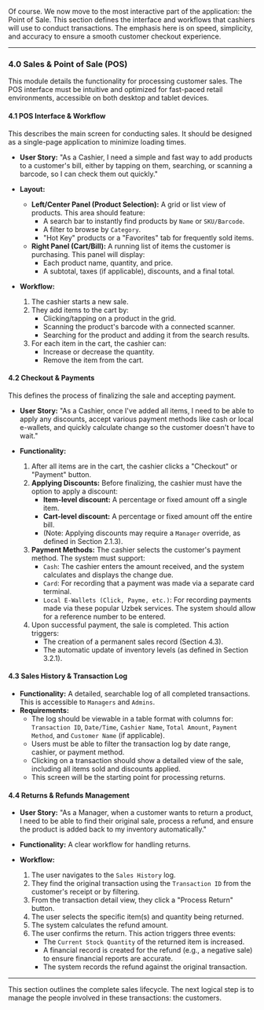 Of course. We now move to the most interactive part of the application: the Point of Sale. This section defines the interface and workflows that cashiers will use to conduct transactions. The emphasis here is on speed, simplicity, and accuracy to ensure a smooth customer checkout experience.

---

### **4.0 Sales & Point of Sale (POS)**

This module details the functionality for processing customer sales. The POS interface must be intuitive and optimized for fast-paced retail environments, accessible on both desktop and tablet devices.

#### **4.1 POS Interface & Workflow**

This describes the main screen for conducting sales. It should be designed as a single-page application to minimize loading times.

- **User Story:** "As a Cashier, I need a simple and fast way to add products to a customer's bill, either by tapping on them, searching, or scanning a barcode, so I can check them out quickly."

- **Layout:**

  - **Left/Center Panel (Product Selection):** A grid or list view of products. This area should feature:
    - A search bar to instantly find products by `Name` or `SKU/Barcode`.
    - A filter to browse by `Category`.
    - "Hot Key" products or a "Favorites" tab for frequently sold items.
  - **Right Panel (Cart/Bill):** A running list of items the customer is purchasing. This panel will display:
    - Each product name, quantity, and price.
    - A subtotal, taxes (if applicable), discounts, and a final total.

- **Workflow:**
  1.  The cashier starts a new sale.
  2.  They add items to the cart by:
      - Clicking/tapping on a product in the grid.
      - Scanning the product's barcode with a connected scanner.
      - Searching for the product and adding it from the search results.
  3.  For each item in the cart, the cashier can:
      - Increase or decrease the quantity.
      - Remove the item from the cart.

#### **4.2 Checkout & Payments**

This defines the process of finalizing the sale and accepting payment.

- **User Story:** "As a Cashier, once I've added all items, I need to be able to apply any discounts, accept various payment methods like cash or local e-wallets, and quickly calculate change so the customer doesn't have to wait."

- **Functionality:**
  1.  After all items are in the cart, the cashier clicks a "Checkout" or "Payment" button.
  2.  **Applying Discounts:** Before finalizing, the cashier must have the option to apply a discount:
      - **Item-level discount:** A percentage or fixed amount off a single item.
      - **Cart-level discount:** A percentage or fixed amount off the entire bill.
      - (Note: Applying discounts may require a `Manager` override, as defined in Section 2.1.3).
  3.  **Payment Methods:** The cashier selects the customer's payment method. The system must support:
      - `Cash`: The cashier enters the amount received, and the system calculates and displays the change due.
      - `Card`: For recording that a payment was made via a separate card terminal.
      - `Local E-Wallets (Click, Payme, etc.)`: For recording payments made via these popular Uzbek services. The system should allow for a reference number to be entered.
  4.  Upon successful payment, the sale is completed. This action triggers:
      - The creation of a permanent sales record (Section 4.3).
      - The automatic update of inventory levels (as defined in Section 3.2.1).

#### **4.3 Sales History & Transaction Log**

- **Functionality:** A detailed, searchable log of all completed transactions. This is accessible to `Managers` and `Admins`.
- **Requirements:**
  - The log should be viewable in a table format with columns for: `Transaction ID`, `Date/Time`, `Cashier Name`, `Total Amount`, `Payment Method`, and `Customer Name` (if applicable).
  - Users must be able to filter the transaction log by date range, cashier, or payment method.
  - Clicking on a transaction should show a detailed view of the sale, including all items sold and discounts applied.
  - This screen will be the starting point for processing returns.

#### **4.4 Returns & Refunds Management**

- **User Story:** "As a Manager, when a customer wants to return a product, I need to be able to find their original sale, process a refund, and ensure the product is added back to my inventory automatically."

- **Functionality:** A clear workflow for handling returns.
- **Workflow:**
  1.  The user navigates to the `Sales History` log.
  2.  They find the original transaction using the `Transaction ID` from the customer's receipt or by filtering.
  3.  From the transaction detail view, they click a "Process Return" button.
  4.  The user selects the specific item(s) and quantity being returned.
  5.  The system calculates the refund amount.
  6.  The user confirms the return. This action triggers three events:
      - The `Current Stock Quantity` of the returned item is increased.
      - A financial record is created for the refund (e.g., a negative sale) to ensure financial reports are accurate.
      - The system records the refund against the original transaction.

---

This section outlines the complete sales lifecycle. The next logical step is to manage the people involved in these transactions: the customers.
